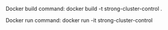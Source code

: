 Docker build command:
docker build -t strong-cluster-control .

Docker run command:
docker run -it strong-cluster-control

